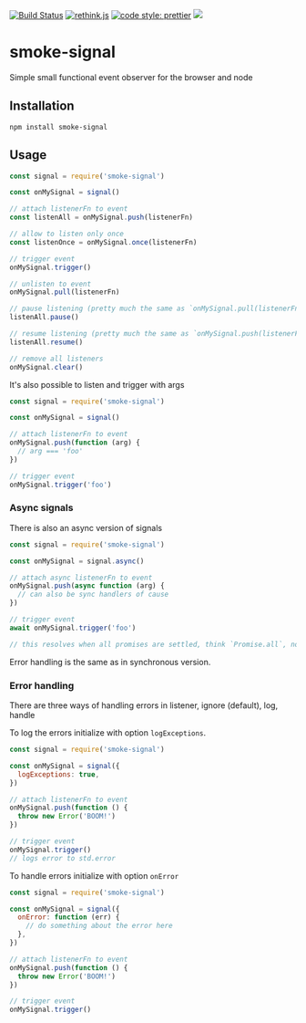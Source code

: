 [![Build Status](https://travis-ci.org/StephanHoyer/smoke-signal.svg)](https://travis-ci.org/StephanHoyer/smoke-signal)
[![rethink.js](https://img.shields.io/badge/rethink-js-yellow.svg)](https://github.com/rethinkjs/manifest)
[![code style: prettier](https://img.shields.io/badge/code_style-prettier-ff69b4.svg)](https://github.com/prettier/prettier)
[![](https://badgen.net/bundlephobia/minzip/smoke-signal)](https://bundlephobia.com/result?p=index.js)

# smoke-signal

Simple small functional event observer for the browser and node

## Installation

```
npm install smoke-signal
```

## Usage

```javascript
const signal = require('smoke-signal')

const onMySignal = signal()

// attach listenerFn to event
const listenAll = onMySignal.push(listenerFn)

// allow to listen only once
const listenOnce = onMySignal.once(listenerFn)

// trigger event
onMySignal.trigger()

// unlisten to event
onMySignal.pull(listenerFn)

// pause listening (pretty much the same as `onMySignal.pull(listenerFn)`)
listenAll.pause()

// resume listening (pretty much the same as `onMySignal.push(listenerFn)`)
listenAll.resume()

// remove all listeners
onMySignal.clear()
```

It's also possible to listen and trigger with args

```javascript
const signal = require('smoke-signal')

const onMySignal = signal()

// attach listenerFn to event
onMySignal.push(function (arg) {
  // arg === 'foo'
})

// trigger event
onMySignal.trigger('foo')
```

### Async signals

There is also an async version of signals

```javascript
const signal = require('smoke-signal')

const onMySignal = signal.async()

// attach async listenerFn to event
onMySignal.push(async function (arg) {
  // can also be sync handlers of cause
})

// trigger event
await onMySignal.trigger('foo')

// this resolves when all promises are settled, think `Promise.all`, no matter what outcome

```

Error handling is the same as in synchronous version.

### Error handling

There are three ways of handling errors in listener, ignore (default), log, handle

To log the errors initialize with option `logExceptions`.

```javascript
const signal = require('smoke-signal')

const onMySignal = signal({
  logExceptions: true,
})

// attach listenerFn to event
onMySignal.push(function () {
  throw new Error('BOOM!')
})

// trigger event
onMySignal.trigger()
// logs error to std.error
```

To handle errors initialize with option `onError`

```javascript
const signal = require('smoke-signal')

const onMySignal = signal({
  onError: function (err) {
    // do something about the error here
  },
})

// attach listenerFn to event
onMySignal.push(function () {
  throw new Error('BOOM!')
})

// trigger event
onMySignal.trigger()
```
